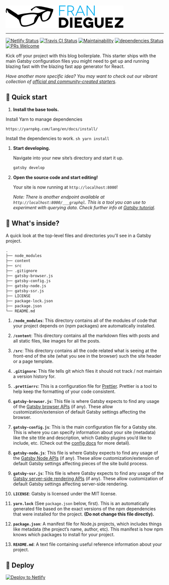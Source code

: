 ![Fran Dieguez site logo](https://raw.githubusercontent.com/frandieguez/frandieguez.com/master/content/assets/logos/glasses.png)
<hr>

[![Netlify Status](https://api.netlify.com/api/v1/badges/df049c12-f7f4-4bf7-9115-90fce9d3a37e/deploy-status)](https://app.netlify.com/sites/frandieguezcom/deploys) 
[![Travis CI Status](https://travis-ci.org/frandieguez/frandieguez.com.svg?branch=master)](https://travis-ci.org/frandieguez/frandieguez.com) 
[![Maintainability](https://api.codeclimate.com/v1/badges/c05dae42f64d4bc4fecf/maintainability)](https://codeclimate.com/github/frandieguez/frandieguez.com/maintainability)
[![dependencies Status](https://david-dm.org/frandieguez/frandieguez.com/status.svg)](https://david-dm.org/frandieguez/frandieguez.com)  [![PRs Welcome](https://img.shields.io/badge/PRs-welcome-brightgreen.svg?style=flat-square)](http://makeapullrequest.com)

Kick off your project with this blog boilerplate. This starter ships with the main Gatsby configuration files you might need to get up and running blazing fast with the blazing fast app generator for React.

_Have another more specific idea? You may want to check out our vibrant collection of [official and community-created starters](https://www.gatsbyjs.org/docs/gatsby-starters/)._

## 🚀 Quick start

1.  **Install the base tools.**

   Install Yarn to manage dependencies
   ```
   https://yarnpkg.com/lang/en/docs/install/
   ```
   
   Install the dependencies to work.
    ```sh
    yarn install
    ```

1.  **Start developing.**

    Navigate into your new site’s directory and start it up.

    ```sh
    gatsby develop
    ```

1.  **Open the source code and start editing!**

    Your site is now running at `http://localhost:8000`!

    _Note: There is another endpoint available at _`http://localhost:8000/___graphql`_. This is a tool you can use to experiment with querying data. 
    Check further info at [Gatsby tutorial](https://www.gatsbyjs.org/tutorial/part-five/#introducing-graphiql)._

## 🧐 What's inside?

A quick look at the top-level files and directories you'll see in a Gatsby project.

    .
    ├── node_modules
    ├── content
    ├── src
    ├── .gitignore
    ├── gatsby-browser.js
    ├── gatsby-config.js
    ├── gatsby-node.js
    ├── gatsby-ssr.js
    ├── LICENSE
    ├── package-lock.json
    ├── package.json
    └── README.md

1.  **`/node_modules`**: This directory contains all of the modules of code that your project depends on (npm packages) are automatically installed.
2.  **`/content`**: This directory contains all the markdown files with posts and all static files, like images for all the posts.
2.  **`/src`**: This directory contains all the code related what is seeing at the front-end of the site (what you see in the browser) such the site header or a page template.

3.  **`.gitignore`**: This file tells git which files it should not track / not maintain a version history for.

4.  **`.prettierrc`**: This is a configuration file for [Prettier](https://prettier.io/). Prettier is a tool to help keep the formatting of your code consistent.

5.  **`gatsby-browser.js`**: This file is where Gatsby expects to find any usage of the [Gatsby browser APIs](https://www.gatsbyjs.org/docs/browser-apis/) (if any). These allow customization/extension of default Gatsby settings affecting the browser.

6.  **`gatsby-config.js`**: This is the main configuration file for a Gatsby site. This is where you can specify information about your site (metadata) like the site title and description, which Gatsby plugins you’d like to include, etc. (Check out the [config docs](https://www.gatsbyjs.org/docs/gatsby-config/) for more detail).

7.  **`gatsby-node.js`**: This file is where Gatsby expects to find any usage of the [Gatsby Node APIs](https://www.gatsbyjs.org/docs/node-apis/) (if any). These allow customization/extension of default Gatsby settings affecting pieces of the site build process.

8.  **`gatsby-ssr.js`**: This file is where Gatsby expects to find any usage of the [Gatsby server-side rendering APIs](https://www.gatsbyjs.org/docs/ssr-apis/) (if any). These allow customization of default Gatsby settings affecting server-side rendering.

9.  **`LICENSE`**: Gatsby is licensed under the MIT license.

10. **`yarn.lock`** (See `package.json` below, first). This is an automatically generated file based on the exact versions of the npm dependencies that were installed for the project. **(Do not change this file directly).**

11. **`package.json`**: A manifest file for Node.js projects, which includes things like metadata (the project’s name, author, etc). This manifest is how npm knows which packages to install for your project.

12. **`README.md`**: A text file containing useful reference information about your project.

## 💫 Deploy

[![Deploy to Netlify](https://www.netlify.com/img/deploy/button.svg)](https://app.netlify.com/start/deploy?repository=https://github.com/frandieguez/frandieguez.com)
